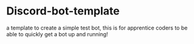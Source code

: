 # Discord-bot-template
a template to create a simple test bot, this is for apprentice coders to be able to quickly get a bot up and running!
